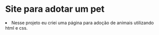 # Site para adotar um pet

<li>Nesse projeto eu criei uma página para adoção de animais utilizando html e css.</li>
